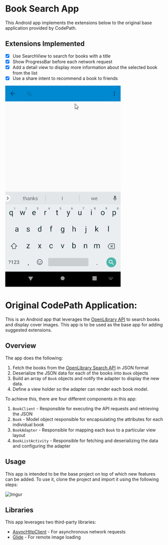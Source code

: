 # Book Search App
This Android app implements the extensions below to the original base application provided by CodePath. 

## Extensions Implemented

- [x] Use SearchView to search for books with a title
- [x] Show ProgressBar before each network request
- [x] Add a detail view to display more information about the selected book from the list
- [x] Use a share intent to recommend a book to friends

![Demo - Updated 6/3/2021](walkthrough.gif)

# Original CodePath Application:
 This is an Android app that leverages the [OpenLibrary API](https://openlibrary.org/developers/api) to search books and display cover images. This app is to be used as the base app for adding suggested extensions.
 
## Overview

The app does the following:

1. Fetch the books from the [OpenLibrary Search API](https://openlibrary.org/dev/docs/api/search) in JSON format
2. Deserialize the JSON data for each of the books into `Book` objects
3. Build an array of `Book` objects and notify the adapter to display the new data. 
4. Define a view holder so the adapter can render each book model. 

To achieve this, there are four different components in this app:

1. `BookClient` - Responsible for executing the API requests and retrieving the JSON
2. `Book` - Model object responsible for encapsulating the attributes for each individual book
3. `BookAdapter` - Responsible for mapping each `Book` to a particular view layout
4. `BookListActivity` - Responsible for fetching and deserializing the data and configuring the adapter

## Usage
This app is intended to be the base project on top of which new features can be added. To use it, clone the project and import it using the following steps:

![Imgur](http://i.imgur.com/NJmF42Yl.png)

## Libraries

This app leverages two third-party libraries:

 * [AsyncHttpClient](https://github.com/codepath/AsyncHttpClient) - For asynchronous network requests
 * [Glide](https://github.com/bumptech/glide) - For remote image loading
